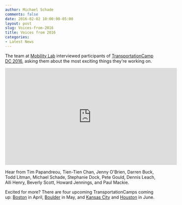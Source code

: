 ```yaml
---
author: Michael Schade
comments: false
date: 2016-02-02 10:00:00-05:00
layout: post
slug: Voices-from-2016
title: Voices from 2016
categories:
- Latest News
---
```


The team at [Mobility Lab](http://mobilitylab.org/) interviewed participants of [TransportationCamp DC 2016](http://transportationcamp.org/events/dc-2016), asking them about the most exciting things they're working on.

<p align="center">
<iframe align="center" width="560" height="315"
src="https://www.youtube.com/embed/3m8271DtNt0?rel=0"
frameborder="0"></iframe>
</p>

Hear from Tim Papandreou, Tien-Tien Chan, Jenny O'Brien, Darren Buck, Todd Litman, Michael Schade,
Stephanie Dock, Pete Gould, Dennis Leach, Alli Henry, Beverly Scott, Howard Jennings, and Paul Mackie.

Excited for more? There are four upcoming TransportationCamps coming up:
[Boston](http://transportationcamp.org/events/new-england-2016) in April,
[Boulder](http://transportationcamp.org/events/colorado-2016) in May, and
[Kansas City](http://transportationcamp.org/events/midwest-2016/) and
[Houston](http://transportationcamp.org/events/texas-2016/) in June.

